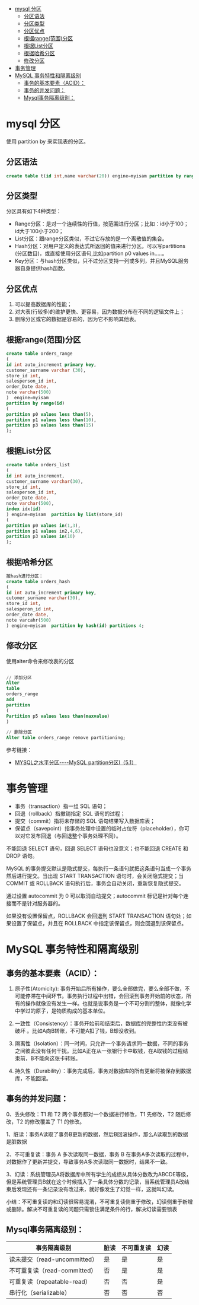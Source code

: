 <!-- TOC -->

- [mysql 分区](#mysql-分区)
    - [分区语法](#分区语法)
    - [分区类型](#分区类型)
    - [分区优点](#分区优点)
    - [根据range(范围)分区](#根据range范围分区)
    - [根据List分区](#根据list分区)
    - [根据哈希分区](#根据哈希分区)
    - [修改分区](#修改分区)
- [事务管理](#事务管理)
- [MySQL 事务特性和隔离级别](#mysql-事务特性和隔离级别)
    - [事务的基本要素（ACID）：](#事务的基本要素acid)
    - [事务的并发问题：](#事务的并发问题)
    - [Mysql事务隔离级别：](#mysql事务隔离级别)

<!-- /TOC -->

# mysql 分区

使用 partition by 来实现表的分区。

## 分区语法

``` sql
create table t(id int,name varchar(20)) engine=myisam partition by range(id);
```

## 分区类型

分区具有如下4种类型：

- Range分区：是对一个连续性的行值，按范围进行分区；比如：id小于100；id大于100小于200；
- List分区：跟range分区类似，不过它存放的是一个离散值的集合。
- Hash分区：对用户定义的表达式所返回的值来进行分区。可以写partitions (分区数目)，或直接使用分区语句,比如partition p0 values in…..。
- Key分区：与hash分区类似，只不过分区支持一列或多列，并且MySQL服务器自身提供hash函数。

## 分区优点

1. 可以提高数据库的性能；
2. 对大表(行较多)的维护更快、更容易，因为数据分布在不同的逻辑文件上；
3. 删除分区或它的数据是容易的，因为它不影响其他表。

## 根据range(范围)分区

``` sql
create table orders_range
(
id int auto_increment primary key,
customer_surname varchar (30),
store_id int,
salesperson_id int,
order_Date date,
note varchar(500)
)  engine=myisam
partition by range(id)
(
partition p0 values less than(5),
partition p1 values less than(10),
partition p3 values less than(15)
);
```

## 根据List分区

``` sql 
create table orders_list
(
id int auto_increment,
customer_surname varchar(30),
store_id int,
salesperson_id int,
order_Date date,
note varchar(500),
index idx(id)
) engine=myisam  partition by list(store_id)
(
partition p0 values in(1,3),
partition p1 values in2,4,6),
partition p3 values in(10)
);
```

## 根据哈希分区

``` sql 
按hash进行分区：
create table orders_hash
(
id int auto_increment primary key,
cutomer_surname varchar(30),
store_id int,
salesperon_id int,
order_date date,
note varcahr(500)
) engine=myisam  partition by hash(id) partitions 4;
```

## 修改分区

使用alter命令来修改表的分区

``` sql

// 添加分区
Alter
table
orders_range
add
partition
(
Partition p5 values less than(maxvalue)
)

// 删除分区
Alter table orders_range remove partitioning;
```

参考链接：
- [MYSQL之水平分区----MySQL partition分区I（5.1）](https://www.cnblogs.com/aipiaoborensheng/p/6394702.html)

# 事务管理

- 事务（transaction）指一组 SQL 语句；
- 回退（rollback）指撤销指定 SQL 语句的过程；
- 提交（commit）指将未存储的 SQL 语句结果写入数据库表；
- 保留点（savepoint）指事务处理中设置的临时占位符（placeholder），你可以对它发布回退（与回退整个事务处理不同）。

不能回退 SELECT 语句，回退 SELECT 语句也没意义；也不能回退 CREATE 和 DROP 语句。

MySQL 的事务提交默认是隐式提交，每执行一条语句就把这条语句当成一个事务然后进行提交。当出现 START TRANSACTION 语句时，会关闭隐式提交；当 COMMIT 或 ROLLBACK 语句执行后，事务会自动关闭，重新恢复隐式提交。

通过设置 autocommit 为 0 可以取消自动提交；autocommit 标记是针对每个连接而不是针对服务器的。

如果没有设置保留点，ROLLBACK 会回退到 START TRANSACTION 语句处；如果设置了保留点，并且在 ROLLBACK 中指定该保留点，则会回退到该保留点。

# MySQL 事务特性和隔离级别

## 事务的基本要素（ACID）：

1. 原子性(Atomicity): 事务开始后所有操作，要么全部做完，要么全部不做，不可能停滞在中间环节。事务执行过程中出错，会回滚到事务开始前的状态，所有的操作就像没有发生一样。也就是说事务是一个不可分割的整体，就像化学中学过的原子，是物质构成的基本单位。

2. 一致性（Consistency）：事务开始前和结束后，数据库的完整性约束没有被破坏 。比如A向B转账，不可能A扣了钱，B却没收到。

3. 隔离性（Isolation）：同一时间，只允许一个事务请求同一数据，不同的事务之间彼此没有任何干扰。比如A正在从一张银行卡中取钱，在A取钱的过程结束前，B不能向这张卡转账。

4. 持久性（Durability）：事务完成后，事务对数据库的所有更新将被保存到数据库，不能回滚。

## 事务的并发问题：

0、丢失修改：T1 和 T2 两个事务都对一个数据进行修改，T1 先修改，T2 随后修改，T2 的修改覆盖了 T1 的修改。

1、脏读：事务A读取了事务B更新的数据，然后B回滚操作，那么A读取到的数据是脏数据

2、不可重复读：事务 A 多次读取同一数据，事务 B 在事务A多次读取的过程中，对数据作了更新并提交，导致事务A多次读取同一数据时，结果不一致。

3、幻读：系统管理员A将数据库中所有学生的成绩从具体分数改为ABCDE等级，但是系统管理员B就在这个时候插入了一条具体分数的记录，当系统管理员A改结束后发现还有一条记录没有改过来，就好像发生了幻觉一样，这就叫幻读。

小结：不可重复读的和幻读很容易混淆，不可重复读侧重于修改，幻读侧重于新增或删除。解决不可重复读的问题只需锁住满足条件的行，解决幻读需要锁表

## Mysql事务隔离级别：

事务隔离级别	| 脏读	| 不可重复读	| 幻读
---|---|---|---
读未提交（read-uncommitted）	| 是 | 	是	| 是
不可重复读（read-committed）	| 否 |	是	| 是
可重复读（repeatable-read）     | 否 |  否  | 是
串行化（serializable）	        | 否 |  否  | 否
